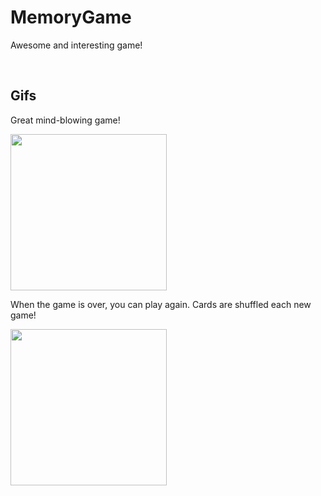 # MemoryGame
Awesome and interesting game!

<br>

## Gifs
Great mind-blowing game!

<img src="https://user-images.githubusercontent.com/69151373/136351358-ec59ba0f-dfdc-47dc-b872-b8fb60078f91.gif" width="250" />

<br>

When the game is over, you can play again. Cards are shuffled each new game!

<img src="https://user-images.githubusercontent.com/69151373/136351369-735a551b-f68a-437b-907e-0912624c74a0.gif" width="250" />
